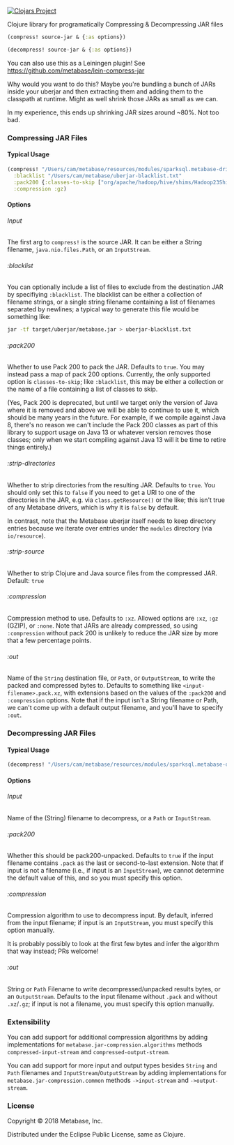 [![Clojars Project](https://img.shields.io/clojars/v/metabase/jar-compression.svg)](https://clojars.org/metabase/jar-compression)

Clojure library for programatically Compressing & Decompressing JAR files

```clj
(compress! source-jar & {:as options})

(decompress! source-jar & {:as options})
```

You can also use this as a Leiningen plugin! See https://github.com/metabase/lein-compress-jar

Why would you want to do this? Maybe you're bundling a bunch of JARs inside your uberjar and then extracting them and adding them to the classpath at runtime. Might as well shrink those JARs as small as we can.

In my experience, this ends up shrinking JAR sizes around ~80%. Not too bad.

### Compressing JAR Files

#### Typical Usage

```clj
(compress! "/Users/cam/metabase/resources/modules/sparksql.metabase-driver.jar"
  :blacklist "/Users/cam/metabase/uberjar-blacklist.txt"
  :pack200 {:classes-to-skip ["org/apache/hadoop/hive/shims/Hadoop23Shims.class"]}
  :compression :gz)
```

#### Options

###### Input

The first arg to `compress!` is the source JAR. It can be either a
String filename, `java.nio.files.Path`, or an `InputStream`.

###### :blacklist

You can optionally include a list of files to exclude from the
destination JAR by specifiying `:blacklist`. The blacklist can be
either a collection of filename strings, or a single string filename
containing a list of filenames separated by newlines; a typical way to
generate this file would be something like:

```bash
jar -tf target/uberjar/metabase.jar > uberjar-blacklist.txt
```

###### :pack200

Whether to use Pack 200 to pack the JAR. Defaults to `true`. You may
instead pass a map of pack 200 options. Currently, the only supported
option is `classes-to-skip`; like `:blacklist`, this may be either a
collection or the name of a file containing a list of classes to skip.

(Yes, Pack 200 is deprecated, but until we target only the version of
Java where it is removed and above we will be able to continue to use
it, which should be many years in the future. For example, if we
compile against Java 8, there's no reason we can't include the Pack
200 classes as part of this library to support usage on Java 13 or
whatever version removes those classes; only when we start compiling
against Java 13 will it be time to retire things entirely.)

###### :strip-directories

Whether to strip directories from the resulting JAR. Defaults to
`true`. You should only set this to `false` if you need to get a URI
to one of the directories in the JAR, e.g. via `class.getResource()` or the like;
this isn't true of any Metabase drivers, which is why it is `false` by
default.

In contrast, note that the Metabase uberjar itself needs to keep
directory entries because we iterate over entries under the `modules`
directory (via `io/resource`).

###### :strip-source

Whether to strip Clojure and Java source files from the compressed JAR. Default: `true`

###### :compression

Compression method to use. Defaults to `:xz`. Allowed options are
`:xz`, `:gz` (GZIP), or `:none`. Note that JARs are already
compressed, so using `:compression` without pack 200 is unlikely to
reduce the JAR size by more that a few percentage points.

###### :out

Name of the `String` destination file, or `Path`, or `OutputStream`,
to write the packed and compressed bytes to. Defaults to something
like `<input-filename>.pack.xz`, with extensions based on the values
of the `:pack200` and `:compression` options. Note that if the input
isn't a String filename or Path, we can't come up with a default
output filename, and you'll have to specify `:out`.


### Decompressing JAR Files

#### Typical Usage

```clj
(decompress! "/Users/cam/metabase/resources/modules/sparksql.metabase-driver.jar.pack.xz")
```

#### Options

###### Input

Name of the (String) filename to decompress, or a `Path` or `InputStream`.

###### :pack200

Whether this should be pack200-unpacked. Defaults to `true` if the
input filename contains `.pack` as the last or second-to-last
extension. Note that if input is not a filename (i.e., if input is an
`InputStream`), we cannot determine the default value of this, and so you
must specify this option.

###### :compression

Compression algorithm to use to decompress input. By default, inferred
from the input filename; if input is an `InputStream`, you must
specify this option manually.

It is probably possibly to look at the first few bytes and infer the
algorithm that way instead; PRs welcome!

###### :out

String or `Path` Filename to write decompressed/unpacked results
bytes, or an `OutputStream`. Defaults to the input filename without
`.pack` and without `.xz`/`.gz`; if input is not a filename, you must
specify this option manually.


### Extensibility

You can add support for additional compression algorithms by adding
implementations for `metabase.jar-compression.algorithms` methods
`compressed-input-stream` and `compressed-output-stream`.

You can add support for more input and output types besides `String`
and `Path` filenames and `InputStream`/`OutputStream` by adding
implementations for `metabase.jar-compression.common` methods
`->input-stream` and `->output-stream`.


### License

Copyright © 2018 Metabase, Inc.

Distributed under the Eclipse Public License, same as Clojure.
